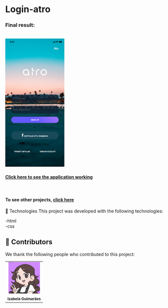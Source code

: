 # Login-atro




<h3>Final result:</h3>
<br>
<img src="./assets/result.png" alt="Application result">
<br>


<h4><a href="https://izabela-guimaraes.github.io/Login-atro/" target="blank">Click here to see the application working</a></h4>

<br>

<h4>To see other projects, <a href="https://github.com/izabela-guimaraes/yoga-interface" target="blank">click here</a></h4>

🚀 Technologies
This project was developed with the following technologies:
<br>

-html
<br>
-css


## 🤝  Contributors

We thank the following people who contributed to this project:

<table>
  <tr>
    <td align="center">
      <a href="#">
        <img width="100em" src="./assets/iza.png"/><br>
        <sub>
          <b>Izabela Guimarães</b>
        </sub>
      </a>
    </td>
  
</table>


